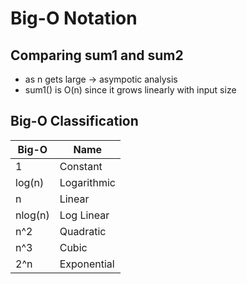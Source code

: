 # Big-O Notation

## Comparing sum1 and sum2
- as n gets large -> asympotic analysis
- sum1() is O(n) since it grows linearly with input size

## Big-O Classification
| Big-O         | Name        |
| -----------   | ----------- |
| 1             | Constant    |
| log(n)        | Logarithmic |
| n             | Linear      |
| nlog(n)       | Log Linear  |
| n^2           | Quadratic   |
| n^3           | Cubic       |
| 2^n           | Exponential |

